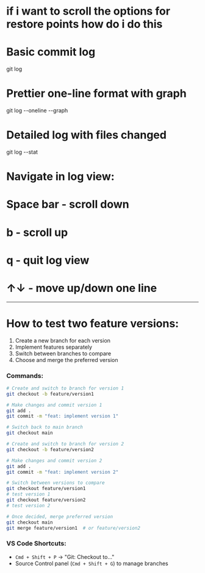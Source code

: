 # if i want to scroll the options for restore points how do i do this


# Basic commit log
git log

# Prettier one-line format with graph
git log --oneline --graph

# Detailed log with files changed
git log --stat

# Navigate in log view:
# Space bar - scroll down
# b - scroll up
# q - quit log view
# ↑↓ - move up/down one line


-------------  -------------  -------------  -------------

# How to test two feature versions:
1. Create a new branch for each version
2. Implement features separately
3. Switch between branches to compare
4. Choose and merge the preferred version

### Commands:

```bash
# Create and switch to branch for version 1
git checkout -b feature/version1

# Make changes and commit version 1
git add .
git commit -m "feat: implement version 1"

# Switch back to main branch
git checkout main

# Create and switch to branch for version 2
git checkout -b feature/version2

# Make changes and commit version 2
git add .
git commit -m "feat: implement version 2"

# Switch between versions to compare
git checkout feature/version1
# test version 1
git checkout feature/version2
# test version 2

# Once decided, merge preferred version
git checkout main
git merge feature/version1  # or feature/version2
```

### VS Code Shortcuts:
- `Cmd + Shift + P` -> "Git: Checkout to..."
- Source Control panel (`Cmd + Shift + G`) to manage branches